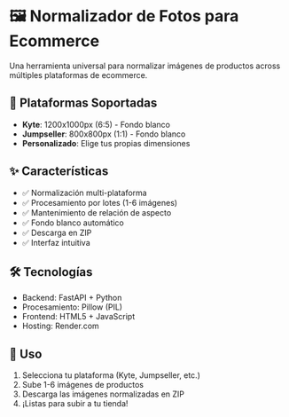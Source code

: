# 🖼️ Normalizador de Fotos para Ecommerce

Una herramienta universal para normalizar imágenes de productos across múltiples plataformas de ecommerce.

## 🚀 Plataformas Soportadas

- **Kyte**: 1200x1000px (6:5) - Fondo blanco
- **Jumpseller**: 800x800px (1:1) - Fondo blanco  
- **Personalizado**: Elige tus propias dimensiones

## ✨ Características

- ✅ Normalización multi-plataforma
- ✅ Procesamiento por lotes (1-6 imágenes)
- ✅ Mantenimiento de relación de aspecto
- ✅ Fondo blanco automático
- ✅ Descarga en ZIP
- ✅ Interfaz intuitiva

## 🛠️ Tecnologías

- Backend: FastAPI + Python
- Procesamiento: Pillow (PIL)
- Frontend: HTML5 + JavaScript
- Hosting: Render.com

## 🎯 Uso

1. Selecciona tu plataforma (Kyte, Jumpseller, etc.)
2. Sube 1-6 imágenes de productos
3. Descarga las imágenes normalizadas en ZIP
4. ¡Listas para subir a tu tienda!
